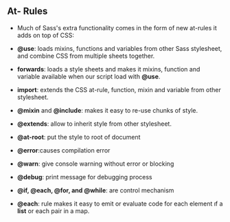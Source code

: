 ## At- Rules
* Much of Sass's extra functionality comes in the form of new at-rules it adds on top of CSS:

* **@use**: loads mixins, functions and variables from other Sass stylesheet, and combine CSS from  multiple sheets together.
* **forwards**: loads a style sheets and makes it mixins, function and variable available when our script load with **@use**.
* **import**: extends the CSS at-rule, function, mixin and variable from other stylesheet.
* **@mixin** and **@include**: makes it easy to re-use chunks of style.
* **@extends**: allow to inherit style from other stylesheet.
* **@at-root**: put the style to root of document
* **@error**:causes compilation error 
* **@warn**: give console warning without error or blocking
* **@debug**: print message for debugging process
* **@if, @each, @for, and @while**: are control mechanism
* **@each**: rule makes it easy to emit or evaluate code for each element ıf a **list** or each pair in a map.